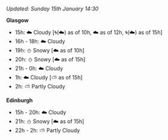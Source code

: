 *Updated: Sunday 15th January 14:30*

**Glasgow**

* 15h: :cloud: Cloudy [:cyclone:(:cloud:) as of 10h, :cloud: as of 12h, :cyclone:(:cloud:) as of 15h]
* 16h - 18h: :cloud: Cloudy
* 19h: :snowman: Snowy [:cloud: as of 10h]
* 20h: :snowman: Snowy [:cloud: as of 15h]
* 21h - 0h: :cloud: Cloudy
* 1h: :cloud: Cloudy [:partly_sunny: as of 15h]
* 2h: :partly_sunny: Partly Cloudy

**Edinburgh**

* 15h - 20h: :cloud: Cloudy
* 21h: :snowman: Snowy [:cloud: as of 15h]
* 22h - 2h: :partly_sunny: Partly Cloudy
